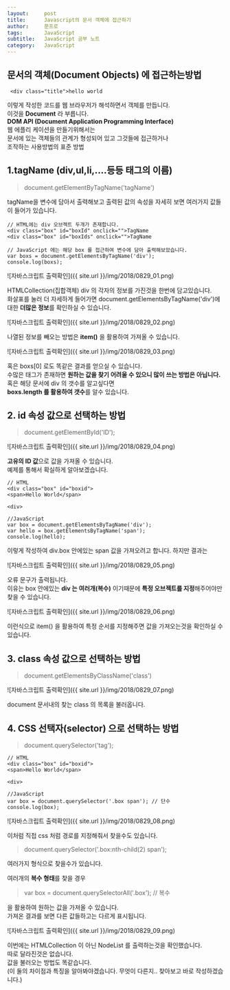 ```yaml
---
layout:     post
title:      Javascript의 문서 객체에 접근하기
author:     쭌프로
tags:       JavaScript
subtitle:   JavaScript 공부 노트
category:   JavaScript
---
```

<!-- Start Writing Below in Markdown -->

## 문서의 객체(Document Objects) 에 접근하는방법

~~~
 <div class="title">hello world
~~~

이렇게 작성한 코드를 웹 브라우저가 해석하면서 객체를 만듭니다. <br/>
이것을 <strong>Document</strong> 라 부릅니다. <br/>
<strong>DOM API (Document Application Programming Interface)</strong> <br/>
웹 에플리 케이션을 만들기위해서는 <br/>
문서에 있는 객체들의 관계가 형성되어 있고 그것들에 접근하거나 <br/>
조작하는 사용방법의 표준 방법

## 1.tagName (div,ul,li,....등등 태그의 이름)

> document.getElementByTagName('tagName')

tagName을 변수에 담아서 출력해보고 출력된 값의 속성을 자세히 보면 여러가지 값들이 들어가 있습니다.
 
~~~
// HTML에는 div 오브젝트 두개가 존재합니다.
<div class="box" id="boxId" onclick="">TagName
<div class="box" id="boxIds" onclick="">TagName

// JavaScript 에는 해당 box 를 접근하여 변수에 담아 출력해보았습니다.
var boxs = document.getElementsByTagName('div');
console.log(boxs);
~~~

![자바스크립트 출력확인]({{ site.url }}/img/2018/0829_01.png)

HTMLCollection(집합객체) div 의 각자의 정보를 가진것을 한번에 담고있습니다. <br/>
화살표를 눌러 더 자세하게 들어가면 document.getElementsByTagName('div')에 대한 <strong>더많은 정보</strong>를 확인하실 수 있습니다.
	
![자바스크립트 출력확인]({{ site.url }}/img/2018/0829_02.png)
	
나열된 정보를 빼오는 방법은 <strong>item()</strong> 을 활용하여 가져올 수 있습니다.
	
![자바스크립트 출력확인]({{ site.url }}/img/2018/0829_03.png)
	
혹은 boxs[0] 로도 똑같은 결과를 얻으실 수 있습니다. <br/>
수많은 태그가 존재하면 <strong>원하는 값을 찾기 어려울 수 있으니 많이 쓰는 방법은 아닙니다.</strong> <br/>
혹은 해당 문서에 div 의 갯수를 알고싶다면 <br/>
<strong>boxs.length 를 활용하여 갯수</strong>를 알수 있습니다.

## 2. id 속성 값으로 선택하는 방법

> document.getElementById('ID');

![자바스크립트 출력확인]({{ site.url }}/img/2018/0829_04.png)

<strong>고유의 ID 값</strong>으로 값을 가져올 수 있습니다. <br/>
예제를 통해서 확실하게 알아보겠습니다.

~~~
// HTML 
<div class="box" id="boxid">
<span>Hello World</span>

<div>

//JavaScript
var box = document.getElementsByTagName('div');
var hello = box.getElementsByTagName('span');
console.log(hello);
~~~

이렇게 작성하여 div.box 안에있는 span 값을 가져오려고 합니다.
하지만 결과는 

![자바스크립트 출력확인]({{ site.url }}/img/2018/0829_05.png)

오류 문구가 출력됩니다. <br/> 
이유는 box 안에있는 <strong>div 는 여러개(복수)</strong> 이기때문에 <strong>특정 오브젝트를 지정</strong>해주어야만 찾을 수 있습니다.

![자바스크립트 출력확인]({{ site.url }}/img/2018/0829_06.png)

이런식으로 item() 을 활용하여 특정 순서를 지정해주면 값을 가져오는것을 확인하실 수 있습니다.

## 3. class 속성 값으로 선택하는 방법

> document.getElementsByClassName('class') 

![자바스크립트 출력확인]({{ site.url }}/img/2018/0829_07.png)

document 문서내의 찾는 class 의 목록을 불러옵니다. 

## 4. CSS 선택자(selector) 으로 선택하는 방법

> document.querySelector('tag');

~~~
// HTML 
<div class="box" id="boxid">
<span>Hello World</span>

<div>

//JavaScript
var box = document.querySelector('.box span'); // 단수
console.log(box);
~~~

![자바스크립트 출력확인]({{ site.url }}/img/2018/0829_08.png)

이처럼 직접 css 처럼 경로를 지정해줘서 찾을수도 있습니다.

> document.querySelector('.box:nth-child(2) span');

여러가지 형식으로 찾을수가 있습니다.

여러개의 <strong>복수 형태</strong>를 찾을 경우 <br/>

> var box = document.querySelectorAll('.box'); // 복수

을 활용하여 원하는 값을 가져올 수 있습니다. <br/>
가져온 결과를 보면 다른 값들하고는 다르게 표시됩니다.
 
![자바스크립트 출력확인]({{ site.url }}/img/2018/0829_09.png)

이번에는 HTMLCollection 이 아닌 NodeList 를 출력하는것을 확인했습니다. <br/>
따로 달라진것은 없습니다. <br/>
값을 불러오는 방법도 똑같습니다. <br/>
(이 둘의 차이점과 특징을 알아봐야겠습니다. 무엇이 다른지.. 찾아보고 바로 작성하겠습니다.)

